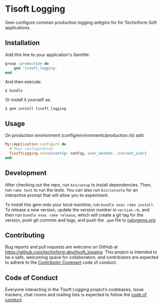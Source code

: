 # Tisoft Logging

Gem configure common production logging settgins for for Techinform Soft applications.

## Installation

Add this line to your application's Gemfile:

```ruby
group :production do
    gem 'tisoft_logging'
end
```

And then execute:

    $ bundle

Or install it yourself as:

    $ gem install tisoft_logging

## Usage

On production environment (config/environments/production.rb) add:
```ruby
My::Application.configure do
  # Your configuration
  TisoftLogging.setup(config: config, user_method: :current_user)
end
```

## Development

After checking out the repo, run `bin/setup` to install dependencies. Then, run `rake test` to run the tests. You can also run `bin/console` for an interactive prompt that will allow you to experiment.

To install this gem onto your local machine, run `bundle exec rake install`. To release a new version, update the version number in `version.rb`, and then run `bundle exec rake release`, which will create a git tag for the version, push git commits and tags, and push the `.gem` file to [rubygems.org](https://rubygems.org).

## Contributing

Bug reports and pull requests are welcome on GitHub at https://github.com/techinform.dev/tisoft_logging. This project is intended to be a safe, welcoming space for collaboration, and contributors are expected to adhere to the [Contributor Covenant](http://contributor-covenant.org) code of conduct.

## Code of Conduct

Everyone interacting in the Tisoft Logging project’s codebases, issue trackers, chat rooms and mailing lists is expected to follow the [code of conduct](https://github.com/[USERNAME]/tisoft_logging/blob/master/CODE_OF_CONDUCT.md).

